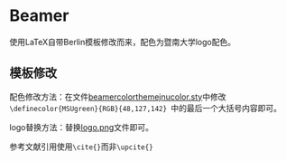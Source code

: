 # Beamer

使用LaTeX自带Berlin模板修改而来，配色为暨南大学logo配色。

## 模板修改

配色修改方法：在文件[beamercolorthemejnucolor.sty](https://github.com/ID-VerNe/jnuthesis/blob/main/beamer/beamercolorthemejnucolor.sty)中修改`\definecolor{MSUgreen}{RGB}{48,127,142} `中的最后一个大括号内容即可。

logo替换方法：替换[logo.png](https://github.com/ID-VerNe/jnuthesis/blob/main/beamer/logo.png)文件即可。

参考文献引用使用`\cite{}`而非`\upcite{}`
